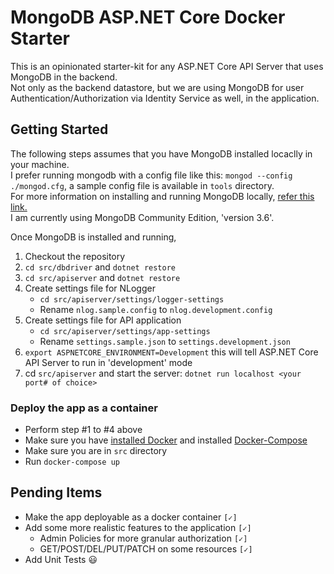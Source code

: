 # MongoDB ASP.NET Core Docker Starter  

This is an opinionated starter-kit for any ASP.NET Core API Server that uses MongoDB in the backend.  
Not only as the backend datastore, but we are using MongoDB for user Authentication/Authorization via Identity Service as well, in the application.  


## Getting Started  

The following steps assumes that you have MongoDB installed locaclly in your machine.  
I prefer running mongodb with a config file like this: `mongod --config ./mongod.cfg`, a sample config file is available in `tools` directory.  
For more information on installing and running MongoDB locally, [refer this link.](https://docs.mongodb.com/manual/installation/#mongodb-community-edition)  
I am currently using MongoDB Community Edition, 'version 3.6'.  

Once MongoDB is installed and running, 

1. Checkout the repository  
2. `cd src/dbdriver` and `dotnet restore`  
3. `cd src/apiserver` and `dotnet restore`  
4. Create settings file for NLogger  
   + `cd src/apiserver/settings/logger-settings`  
   + Rename `nlog.sample.config` to `nlog.development.config`  
4. Create settings file for API application  
   + `cd src/apiserver/settings/app-settings`  
   + Rename `settings.sample.json` to `settings.development.json`  
5. `export ASPNETCORE_ENVIRONMENT=Development` this will tell ASP.NET Core API Server to run in 'development' mode  
6. cd `src/apiserver` and start the server: `dotnet run localhost <your port# of choice>`  


### Deploy the app as a container  

+ Perform step #1 to #4 above  
+ Make sure you have [installed Docker](https://docs.docker.com/engine/installation/) and installed [Docker-Compose](https://docs.docker.com/engine/installation/)  
+ Make sure you are in `src` directory  
+ Run `docker-compose up`  


## Pending Items  

+ Make the app deployable as a docker container `[✓]`  
+ Add some more realistic features to the application `[✓]`  
   - Admin Policies for more granular authorization `[✓]`  
   - GET/POST/DEL/PUT/PATCH on some resources `[✓]`  
+ Add Unit Tests 😃   


